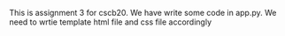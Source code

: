 This is assignment 3 for cscb20. We have write some code in app.py. We need to wrtie template html file and css file accordingly
